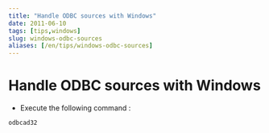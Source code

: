 ```yaml
---
title: "Handle ODBC sources with Windows"
date: 2011-06-10
tags: [tips,windows]
slug: windows-odbc-sources
aliases: [/en/tips/windows-odbc-sources]
---
```

# Handle ODBC sources with Windows

*	Execute the following command :

```
odbcad32
```








